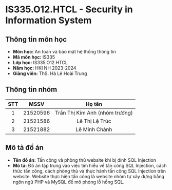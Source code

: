 # IS335.O12.HTCL - Security in Information System

## Thông tin môn học
* **Môn học:** An toàn và bảo mật hệ thống thông tin
* **Mã môn học:** IS335 
* **Lớp học:** IS335.O12.HTCL
* **Năm học:** HKI NH 2023-2024
* **Giảng viên:** ThS. Hà Lê Hoài Trung

## Thông tin nhóm
| STT |   MSSV   |             Họ tên            |
|:---:|:--------:|:-----------------------------:|
|  1  | 21520596 | Trần Thị Kim Anh (nhóm trưởng)|
|  2  | 21521586 | Lê Thị Lệ Trúc                |
|  3  | 21521882 | Lê Minh Chánh                 |

## Mô tả đồ án
* **Tên đồ án:** Tấn công và phòng thủ website khi bị dính SQL Injection 
* **Mô tả:** Đồ án tập trung vào việc tìm hiểu về tấn công SQL Injection, cách thức tấn công, cách phòng thủ và thực hành tấn công SQL Injection trên website. Website thực hiện tấn công là website nhóm tự xây dựng bằng ngôn ngữ PHP và MySQL để mô phỏng lỗ hổng SQL.